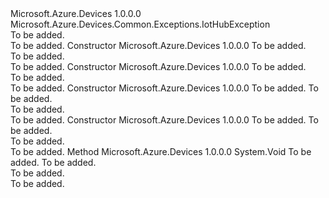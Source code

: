 <Type Name="MessageTooLargeException" FullName="Microsoft.Azure.Devices.Common.Exceptions.MessageTooLargeException">
  <TypeSignature Language="C#" Value="public sealed class MessageTooLargeException : Microsoft.Azure.Devices.Common.Exceptions.IotHubException" />
  <TypeSignature Language="ILAsm" Value=".class public auto ansi serializable sealed beforefieldinit MessageTooLargeException extends Microsoft.Azure.Devices.Common.Exceptions.IotHubException" />
  <TypeSignature Language="DocId" Value="T:Microsoft.Azure.Devices.Common.Exceptions.MessageTooLargeException" />
  <TypeSignature Language="VB.NET" Value="Public NotInheritable Class MessageTooLargeException&#xA;Inherits IotHubException" />
  <TypeSignature Language="F#" Value="type MessageTooLargeException = class&#xA;    inherit IotHubException" />
  <AssemblyInfo>
    <AssemblyName>Microsoft.Azure.Devices</AssemblyName>
    <AssemblyVersion>1.0.0.0</AssemblyVersion>
  </AssemblyInfo>
  <Base>
    <BaseTypeName>Microsoft.Azure.Devices.Common.Exceptions.IotHubException</BaseTypeName>
  </Base>
  <Interfaces />
  <Docs>
    <summary>To be added.</summary>
    <remarks>To be added.</remarks>
  </Docs>
  <Members>
    <Member MemberName=".ctor">
      <MemberSignature Language="C#" Value="public MessageTooLargeException (int maximumMessageSizeInBytes);" />
      <MemberSignature Language="ILAsm" Value=".method public hidebysig specialname rtspecialname instance void .ctor(int32 maximumMessageSizeInBytes) cil managed" />
      <MemberSignature Language="DocId" Value="M:Microsoft.Azure.Devices.Common.Exceptions.MessageTooLargeException.#ctor(System.Int32)" />
      <MemberSignature Language="VB.NET" Value="Public Sub New (maximumMessageSizeInBytes As Integer)" />
      <MemberSignature Language="F#" Value="new Microsoft.Azure.Devices.Common.Exceptions.MessageTooLargeException : int -&gt; Microsoft.Azure.Devices.Common.Exceptions.MessageTooLargeException" Usage="new Microsoft.Azure.Devices.Common.Exceptions.MessageTooLargeException maximumMessageSizeInBytes" />
      <MemberType>Constructor</MemberType>
      <AssemblyInfo>
        <AssemblyName>Microsoft.Azure.Devices</AssemblyName>
        <AssemblyVersion>1.0.0.0</AssemblyVersion>
      </AssemblyInfo>
      <Parameters>
        <Parameter Name="maximumMessageSizeInBytes" Type="System.Int32" />
      </Parameters>
      <Docs>
        <param name="maximumMessageSizeInBytes">To be added.</param>
        <summary>To be added.</summary>
        <remarks>To be added.</remarks>
      </Docs>
    </Member>
    <Member MemberName=".ctor">
      <MemberSignature Language="C#" Value="public MessageTooLargeException (string message);" />
      <MemberSignature Language="ILAsm" Value=".method public hidebysig specialname rtspecialname instance void .ctor(string message) cil managed" />
      <MemberSignature Language="DocId" Value="M:Microsoft.Azure.Devices.Common.Exceptions.MessageTooLargeException.#ctor(System.String)" />
      <MemberSignature Language="VB.NET" Value="Public Sub New (message As String)" />
      <MemberSignature Language="F#" Value="new Microsoft.Azure.Devices.Common.Exceptions.MessageTooLargeException : string -&gt; Microsoft.Azure.Devices.Common.Exceptions.MessageTooLargeException" Usage="new Microsoft.Azure.Devices.Common.Exceptions.MessageTooLargeException message" />
      <MemberType>Constructor</MemberType>
      <AssemblyInfo>
        <AssemblyName>Microsoft.Azure.Devices</AssemblyName>
        <AssemblyVersion>1.0.0.0</AssemblyVersion>
      </AssemblyInfo>
      <Parameters>
        <Parameter Name="message" Type="System.String" />
      </Parameters>
      <Docs>
        <param name="message">To be added.</param>
        <summary>To be added.</summary>
        <remarks>To be added.</remarks>
      </Docs>
    </Member>
    <Member MemberName=".ctor">
      <MemberSignature Language="C#" Value="public MessageTooLargeException (int maximumMessageSizeInBytes, string trackingId);" />
      <MemberSignature Language="ILAsm" Value=".method public hidebysig specialname rtspecialname instance void .ctor(int32 maximumMessageSizeInBytes, string trackingId) cil managed" />
      <MemberSignature Language="DocId" Value="M:Microsoft.Azure.Devices.Common.Exceptions.MessageTooLargeException.#ctor(System.Int32,System.String)" />
      <MemberSignature Language="VB.NET" Value="Public Sub New (maximumMessageSizeInBytes As Integer, trackingId As String)" />
      <MemberSignature Language="F#" Value="new Microsoft.Azure.Devices.Common.Exceptions.MessageTooLargeException : int * string -&gt; Microsoft.Azure.Devices.Common.Exceptions.MessageTooLargeException" Usage="new Microsoft.Azure.Devices.Common.Exceptions.MessageTooLargeException (maximumMessageSizeInBytes, trackingId)" />
      <MemberType>Constructor</MemberType>
      <AssemblyInfo>
        <AssemblyName>Microsoft.Azure.Devices</AssemblyName>
        <AssemblyVersion>1.0.0.0</AssemblyVersion>
      </AssemblyInfo>
      <Parameters>
        <Parameter Name="maximumMessageSizeInBytes" Type="System.Int32" />
        <Parameter Name="trackingId" Type="System.String" />
      </Parameters>
      <Docs>
        <param name="maximumMessageSizeInBytes">To be added.</param>
        <param name="trackingId">To be added.</param>
        <summary>To be added.</summary>
        <remarks>To be added.</remarks>
      </Docs>
    </Member>
    <Member MemberName=".ctor">
      <MemberSignature Language="C#" Value="public MessageTooLargeException (string message, Exception innerException);" />
      <MemberSignature Language="ILAsm" Value=".method public hidebysig specialname rtspecialname instance void .ctor(string message, class System.Exception innerException) cil managed" />
      <MemberSignature Language="DocId" Value="M:Microsoft.Azure.Devices.Common.Exceptions.MessageTooLargeException.#ctor(System.String,System.Exception)" />
      <MemberSignature Language="VB.NET" Value="Public Sub New (message As String, innerException As Exception)" />
      <MemberSignature Language="F#" Value="new Microsoft.Azure.Devices.Common.Exceptions.MessageTooLargeException : string * Exception -&gt; Microsoft.Azure.Devices.Common.Exceptions.MessageTooLargeException" Usage="new Microsoft.Azure.Devices.Common.Exceptions.MessageTooLargeException (message, innerException)" />
      <MemberType>Constructor</MemberType>
      <AssemblyInfo>
        <AssemblyName>Microsoft.Azure.Devices</AssemblyName>
        <AssemblyVersion>1.0.0.0</AssemblyVersion>
      </AssemblyInfo>
      <Parameters>
        <Parameter Name="message" Type="System.String" />
        <Parameter Name="innerException" Type="System.Exception" />
      </Parameters>
      <Docs>
        <param name="message">To be added.</param>
        <param name="innerException">To be added.</param>
        <summary>To be added.</summary>
        <remarks>To be added.</remarks>
      </Docs>
    </Member>
    <Member MemberName="GetObjectData">
      <MemberSignature Language="C#" Value="public override void GetObjectData (System.Runtime.Serialization.SerializationInfo info, System.Runtime.Serialization.StreamingContext context);" />
      <MemberSignature Language="ILAsm" Value=".method public hidebysig virtual instance void GetObjectData(class System.Runtime.Serialization.SerializationInfo info, valuetype System.Runtime.Serialization.StreamingContext context) cil managed" />
      <MemberSignature Language="DocId" Value="M:Microsoft.Azure.Devices.Common.Exceptions.MessageTooLargeException.GetObjectData(System.Runtime.Serialization.SerializationInfo,System.Runtime.Serialization.StreamingContext)" />
      <MemberSignature Language="VB.NET" Value="Public Overrides Sub GetObjectData (info As SerializationInfo, context As StreamingContext)" />
      <MemberSignature Language="F#" Value="override this.GetObjectData : System.Runtime.Serialization.SerializationInfo * System.Runtime.Serialization.StreamingContext -&gt; unit" Usage="messageTooLargeException.GetObjectData (info, context)" />
      <MemberType>Method</MemberType>
      <AssemblyInfo>
        <AssemblyName>Microsoft.Azure.Devices</AssemblyName>
        <AssemblyVersion>1.0.0.0</AssemblyVersion>
      </AssemblyInfo>
      <ReturnValue>
        <ReturnType>System.Void</ReturnType>
      </ReturnValue>
      <Parameters>
        <Parameter Name="info" Type="System.Runtime.Serialization.SerializationInfo" />
        <Parameter Name="context" Type="System.Runtime.Serialization.StreamingContext" />
      </Parameters>
      <Docs>
        <param name="info">To be added.</param>
        <param name="context">To be added.</param>
        <summary>To be added.</summary>
        <remarks>To be added.</remarks>
        <inheritdoc />
      </Docs>
    </Member>
  </Members>
</Type>